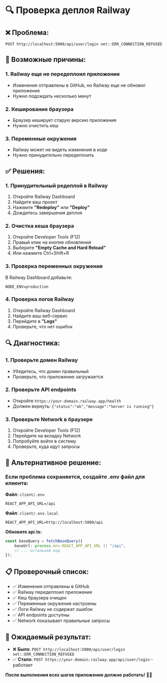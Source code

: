# 🔍 Проверка деплоя Railway

## ❌ **Проблема:**
```
POST http://localhost:5000/api/user/login net::ERR_CONNECTION_REFUSED
```

## 🔧 **Возможные причины:**

### **1. Railway еще не передеплоил приложение**
- Изменения отправлены в GitHub, но Railway еще не обновил приложение
- Нужно подождать несколько минут

### **2. Кеширование браузера**
- Браузер кеширует старую версию приложения
- Нужно очистить кеш

### **3. Переменные окружения**
- Railway может не видеть изменения в коде
- Нужно принудительно передеплоить

## ✅ **Решения:**

### **1. Принудительный редеплой в Railway**
1. Откройте Railway Dashboard
2. Найдите ваш проект
3. Нажмите **"Redeploy"** или **"Deploy"**
4. Дождитесь завершения деплоя

### **2. Очистка кеша браузера**
1. Откройте Developer Tools (F12)
2. Правый клик на кнопке обновления
3. Выберите **"Empty Cache and Hard Reload"**
4. Или нажмите Ctrl+Shift+R

### **3. Проверка переменных окружения**
В Railway Dashboard добавьте:
```
NODE_ENV=production
```

### **4. Проверка логов Railway**
1. Откройте Railway Dashboard
2. Найдите ваш веб-сервис
3. Перейдите в **"Logs"**
4. Проверьте, что нет ошибок

## 🔍 **Диагностика:**

### **1. Проверьте домен Railway**
- Убедитесь, что домен правильный
- Проверьте, что приложение загружается

### **2. Проверьте API endpoints**
- Откройте `https://your-domain.railway.app/health`
- Должен вернуть: `{"status":"ok","message":"Server is running"}`

### **3. Проверьте Network в браузере**
1. Откройте Developer Tools (F12)
2. Перейдите на вкладку Network
3. Попробуйте войти в систему
4. Проверьте, куда идут запросы

## 🚀 **Альтернативное решение:**

### **Если проблема сохраняется, создайте .env файл для клиента:**

**Файл**: `client/.env`
```
REACT_APP_API_URL=/api
```

**Файл**: `client/.env.local`
```
REACT_APP_API_URL=http://localhost:5000/api
```

**Обновите api.ts:**
```typescript
const baseQuery = fetchBaseQuery({
    baseUrl: process.env.REACT_APP_API_URL || "/api",
    // ... остальной код
});
```

## 📋 **Проверочный список:**

- ✅ Изменения отправлены в GitHub
- ✅ Railway передеплоил приложение
- ✅ Кеш браузера очищен
- ✅ Переменные окружения настроены
- ✅ Логи Railway не содержат ошибок
- ✅ API endpoints доступны
- ✅ Network показывает правильные запросы

## 🎯 **Ожидаемый результат:**
- ❌ **Было**: `POST http://localhost:5000/api/user/login net::ERR_CONNECTION_REFUSED`
- ✅ **Стало**: `POST https://your-domain.railway.app/api/user/login` - работает

**После выполнения всех шагов приложение должно работать!** 🚀✨
